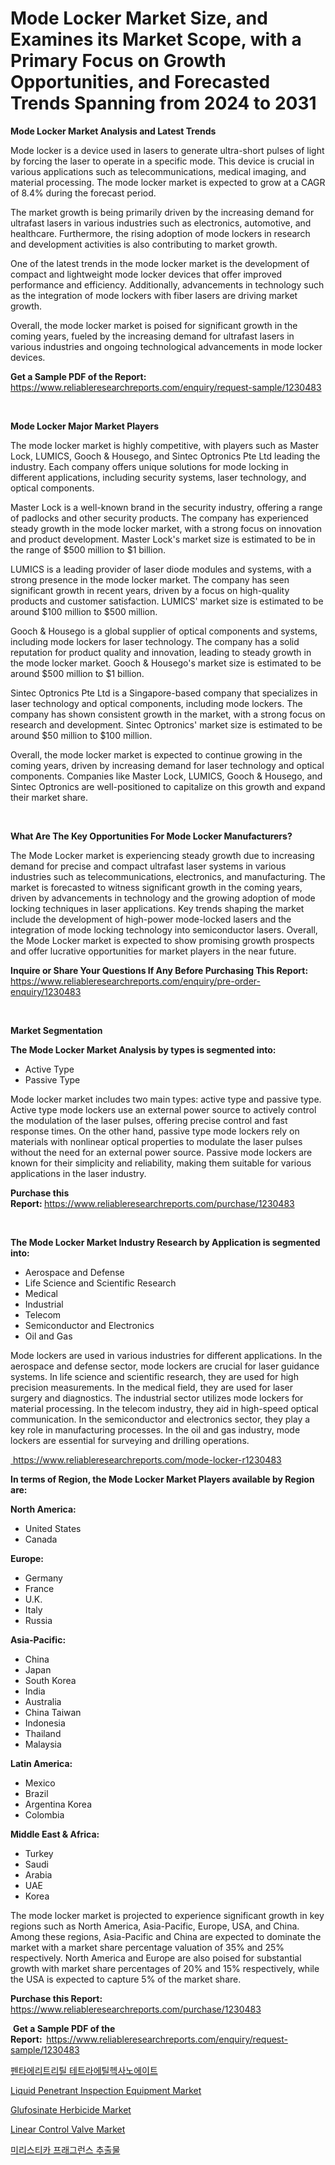 <p><h1>Mode Locker Market Size, and Examines its Market Scope, with a Primary Focus on Growth Opportunities, and Forecasted Trends Spanning from 2024 to 2031</h1></p><p><strong>Mode Locker Market Analysis and Latest Trends</strong></p>
<p><p>Mode locker is a device used in lasers to generate ultra-short pulses of light by forcing the laser to operate in a specific mode. This device is crucial in various applications such as telecommunications, medical imaging, and material processing. The mode locker market is expected to grow at a CAGR of 8.4% during the forecast period.</p><p>The market growth is being primarily driven by the increasing demand for ultrafast lasers in various industries such as electronics, automotive, and healthcare. Furthermore, the rising adoption of mode lockers in research and development activities is also contributing to market growth.</p><p>One of the latest trends in the mode locker market is the development of compact and lightweight mode locker devices that offer improved performance and efficiency. Additionally, advancements in technology such as the integration of mode lockers with fiber lasers are driving market growth.</p><p>Overall, the mode locker market is poised for significant growth in the coming years, fueled by the increasing demand for ultrafast lasers in various industries and ongoing technological advancements in mode locker devices.</p></p>
<p><strong>Get a Sample PDF of the Report:&nbsp;</strong> <a href="https://www.reliableresearchreports.com/enquiry/request-sample/1230483">https://www.reliableresearchreports.com/enquiry/request-sample/1230483</a></p>
<p>&nbsp;</p>
<p><strong>Mode Locker Major Market Players</strong></p>
<p><p>The mode locker market is highly competitive, with players such as Master Lock, LUMICS, Gooch & Housego, and Sintec Optronics Pte Ltd leading the industry. Each company offers unique solutions for mode locking in different applications, including security systems, laser technology, and optical components.</p><p>Master Lock is a well-known brand in the security industry, offering a range of padlocks and other security products. The company has experienced steady growth in the mode locker market, with a strong focus on innovation and product development. Master Lock's market size is estimated to be in the range of $500 million to $1 billion.</p><p>LUMICS is a leading provider of laser diode modules and systems, with a strong presence in the mode locker market. The company has seen significant growth in recent years, driven by a focus on high-quality products and customer satisfaction. LUMICS' market size is estimated to be around $100 million to $500 million.</p><p>Gooch & Housego is a global supplier of optical components and systems, including mode lockers for laser technology. The company has a solid reputation for product quality and innovation, leading to steady growth in the mode locker market. Gooch & Housego's market size is estimated to be around $500 million to $1 billion.</p><p>Sintec Optronics Pte Ltd is a Singapore-based company that specializes in laser technology and optical components, including mode lockers. The company has shown consistent growth in the market, with a strong focus on research and development. Sintec Optronics' market size is estimated to be around $50 million to $100 million.</p><p>Overall, the mode locker market is expected to continue growing in the coming years, driven by increasing demand for laser technology and optical components. Companies like Master Lock, LUMICS, Gooch & Housego, and Sintec Optronics are well-positioned to capitalize on this growth and expand their market share.</p></p>
<p>&nbsp;</p>
<p><strong>What Are The Key Opportunities For Mode Locker Manufacturers?</strong></p>
<p><p>The Mode Locker market is experiencing steady growth due to increasing demand for precise and compact ultrafast laser systems in various industries such as telecommunications, electronics, and manufacturing. The market is forecasted to witness significant growth in the coming years, driven by advancements in technology and the growing adoption of mode locking techniques in laser applications. Key trends shaping the market include the development of high-power mode-locked lasers and the integration of mode locking technology into semiconductor lasers. Overall, the Mode Locker market is expected to show promising growth prospects and offer lucrative opportunities for market players in the near future.</p></p>
<p><strong>Inquire or Share Your Questions If Any Before Purchasing This Report:</strong> <a href="https://www.reliableresearchreports.com/enquiry/pre-order-enquiry/1230483">https://www.reliableresearchreports.com/enquiry/pre-order-enquiry/1230483</a></p>
<p>&nbsp;</p>
<p><strong>Market Segmentation</strong></p>
<p><strong>The Mode Locker Market Analysis by types is segmented into:</strong></p>
<p><ul><li>Active Type</li><li>Passive Type</li></ul></p>
<p><p>Mode locker market includes two main types: active type and passive type. Active type mode lockers use an external power source to actively control the modulation of the laser pulses, offering precise control and fast response times. On the other hand, passive type mode lockers rely on materials with nonlinear optical properties to modulate the laser pulses without the need for an external power source. Passive mode lockers are known for their simplicity and reliability, making them suitable for various applications in the laser industry.</p></p>
<p><strong>Purchase this Report:&nbsp;</strong><a href="https://www.reliableresearchreports.com/purchase/1230483">https://www.reliableresearchreports.com/purchase/1230483</a></p>
<p>&nbsp;</p>
<p><strong>The Mode Locker Market Industry Research by Application is segmented into:</strong></p>
<p><ul><li>Aerospace and Defense</li><li>Life Science and Scientific Research</li><li>Medical</li><li>Industrial</li><li>Telecom</li><li>Semiconductor and Electronics</li><li>Oil and Gas</li></ul></p>
<p><p>Mode lockers are used in various industries for different applications. In the aerospace and defense sector, mode lockers are crucial for laser guidance systems. In life science and scientific research, they are used for high precision measurements. In the medical field, they are used for laser surgery and diagnostics. The industrial sector utilizes mode lockers for material processing. In the telecom industry, they aid in high-speed optical communication. In the semiconductor and electronics sector, they play a key role in manufacturing processes. In the oil and gas industry, mode lockers are essential for surveying and drilling operations.</p></p>
<p><a href="https://www.reliableresearchreports.com/mode-locker-r1230483">&nbsp;https://www.reliableresearchreports.com/mode-locker-r1230483</a></p>
<p><strong>In terms of Region, the Mode Locker Market Players available by Region are:</strong></p>
<p>
    <p> <strong> North America: </strong>
        <ul>
            <li>United States</li>
            <li>Canada</li>
        </ul>
        </p> 
    <p> <strong> Europe: </strong>
        <ul>
            <li>Germany</li>
            <li>France</li>
            <li>U.K.</li>
            <li>Italy</li>
            <li>Russia</li>
        </ul>
        </p> 
    <p> <strong> Asia-Pacific: </strong>
        <ul>
            <li>China</li>
            <li>Japan</li>
            <li>South Korea</li>
            <li>India</li>
            <li>Australia</li>
            <li>China Taiwan</li>
            <li>Indonesia</li>
            <li>Thailand</li>
            <li>Malaysia</li>
        </ul>
        </p> 
    <p> <strong> Latin America: </strong>
        <ul>
            <li>Mexico</li>
            <li>Brazil</li>
            <li>Argentina Korea</li>
            <li>Colombia</li>
        </ul>
        </p> 
    <p> <strong> Middle East & Africa: </strong>
        <ul>
            <li>Turkey</li>
            <li>Saudi</li>
            <li>Arabia</li>
            <li>UAE</li>
            <li>Korea</li>
        </ul>
    </p>
    </p>
<p><p>The mode locker market is projected to experience significant growth in key regions such as North America, Asia-Pacific, Europe, USA, and China. Among these regions, Asia-Pacific and China are expected to dominate the market with a market share percentage valuation of 35% and 25% respectively. North America and Europe are also poised for substantial growth with market share percentages of 20% and 15% respectively, while the USA is expected to capture 5% of the market share.</p></p>
<p><strong>Purchase this Report: </strong><a href="https://www.reliableresearchreports.com/purchase/1230483">https://www.reliableresearchreports.com/purchase/1230483</a></p>
<p>&nbsp;<strong>Get a Sample PDF of the Report:&nbsp;&nbsp;</strong><a href="https://www.reliableresearchreports.com/enquiry/request-sample/1230483">https://www.reliableresearchreports.com/enquiry/request-sample/1230483</a></p>
<p><strong></strong></p>
<p><p><a href="https://github.com/Penelolack456456/Market-Research-Report-List-1/blob/main/455751028236.md">펜타에리트리틸 테트라에틸헥사노에이트</a></p><p><a href="https://github.com/beatblasta/Market-Research-Report-List-2/blob/main/liquid-penetrant-inspection-equipment-market.md">Liquid Penetrant Inspection Equipment Market</a></p><p><a href="https://www.linkedin.com/pulse/glufosinate-herbicide-market-size-share-global-analysis-report-skxgf?trackingId=x3M9tMF6kodBqPYdC4zZOw%3D%3D">Glufosinate Herbicide Market</a></p><p><a href="https://github.com/shotows/Market-Research-Report-List-2/blob/main/linear-control-valve-market.md">Linear Control Valve Market</a></p><p><a href="https://github.com/darrellockm3ytan895656/Market-Research-Report-List-1/blob/main/835820828237.md">미리스티카 프래그런스 추출물</a></p></p>
